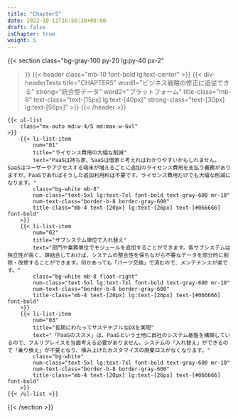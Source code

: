 ```yaml
---
title: "Chapter5"
date: 2022-10-11T16:56:38+09:00
draft: false
isChapter: true
weight: 5
---
```


{{< section
    class="bg-gray-100 py-20 lg:py-40 px-2"
>}}
    {{< header
        class="mb-10 font-bold lg:text-center"
    >}}
        {{< div-headerTexts
            title="CHAPTER5"
            word1="ビジネス戦略の修正に追従できる"
            strong="統合型データ"
            word2="プラットフォーム"
            title-class="mb-8"
            text-class="text-[15px] lg:text-[40px]"
            strong-class="text-[30px] lg:text-[56px]"
        >}}
    {{< /header >}}

    {{< ul-list 
        class="mx-auto md:w-4/5 md:max-w-6xl"
    >}}
        {{< li-list-item 
            num="01"
            title="ライセンス費用の大幅な削減"
            text="PaaSは持ち家、SaaSは借家と考えればわかりやすいかもしれません。SaaSはユーザーやアクセスする端末が増えるごとに追加のライセンス費用を支払う義務がありますが、PaaSであればそうした追加利用料は不要です。ライセンス費用だけでも大幅な削減になります。"
            class="bg-white mb-8"
            num-class="text-5xl lg:text-7xl font-bold text-gray-600 mr-10"
            num-text-class="border-b-8 border-gray-600"
            title-class="mb-4 text-[20px] lg:text-[26px] text-[#066666] font-bold"
        >}}
        {{< li-list-item 
            num="02"
            title="サブシステム単位で入れ替え"
            text="部門や業務単位でモジュールを追加することができます。各サブシステムは独立性が高く、疎結合しておけば、システムの整合性を保ちながら不要なデータを部分的に削除・改修することができます。何かあっても「パーツ交換」で済むので、メンテナンスが楽です。"
            class="bg-white mb-8 float-right"
            num-class="text-5xl lg:text-7xl font-bold text-gray-600 mr-10"
            num-text-class="border-b-8 border-gray-600"
            title-class="mb-4 text-[20px] lg:text-[26px] text-[#066666] font-bold"
        >}}
        {{< li-list-item 
            num="03"
            title="長期にわたってサステナブルなDXを実現"
            text="「PaaSのススメ」は、PaaSという土地に自社のシステム基盤を構築しているので、フルリプレイスを当面考える必要がありません。システムの「入れ替え」ができるので「乗り換え」が不要となり、積み上げたカスタマイズの廃棄ロスがなくなります。"
            class="bg-white"
            num-class="text-5xl lg:text-7xl font-bold text-gray-600 mr-10"
            num-text-class="border-b-8 border-gray-600"
            title-class="mb-4 text-[20px] lg:text-[26px] text-[#066666] font-bold"
        >}}
    {{< /ul-list >}} 
{{< /section >}}
